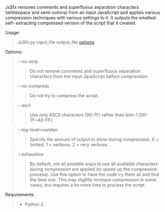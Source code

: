 JsSfx removes comments and superfluous separation characters (whitespace and
semi-colons) from an input JavaScript and applies various compression
techniques with various settings to it. It outputs the smallest self-
extracting compressed version of the script that it created.

Usage:
> JsSfx.py input\_file output\_file [options](options.md)

Options:
> --no-strip
> > Do not remove comments and superfluous separation characters from the input
> > JavaScript before compression.

> --no-compress
> > Do not try to compress the script.

> --ascii
> > Use only ASCII characters (00-7F) rather than latin-1 (00-7F+A0-FF).

> --log-level=number
> > Specify the amount of output to show during compression. 0 = limited, 1 =
> > verbose, 2 = very verbose.

> --exhaustive
> > By default, not all possible ways to use all available characters during
> > compression are applied (to speed up the compression process). Use this
> > option to have the code try them all and find the best one. This may
> > slightly increase compression in some cases, but requires a lot more time
> > to process the script.

Requirements:

> - Python 2.